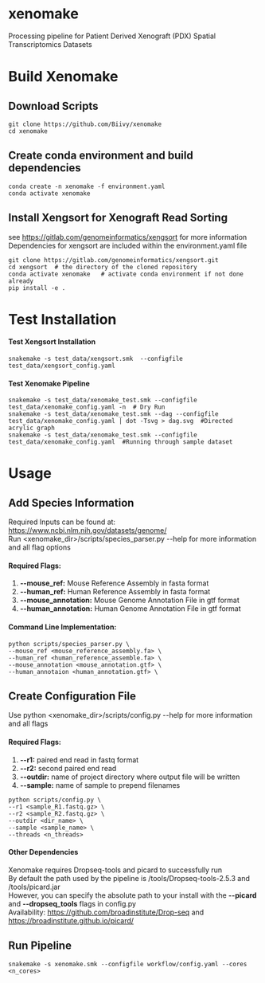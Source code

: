 # xenomake
Processing pipeline for Patient Derived Xenograft (PDX) Spatial Transcriptomics Datasets


# Build Xenomake

## Download Scripts
```
git clone https://github.com/Biivy/xenomake
cd xenomake
```

## Create conda environment and build dependencies
```
conda create -n xenomake -f environment.yaml
conda activate xenomake
```
## Install Xengsort for Xenograft Read Sorting <br>
see https://gitlab.com/genomeinformatics/xengsort for more information <br>
Dependencies for xengsort are included within the environment.yaml file
```
git clone https://gitlab.com/genomeinformatics/xengsort.git
cd xengsort  # the directory of the cloned repository
conda activate xenomake   # activate conda environment if not done already
pip install -e .
```
# Test Installation
#### Test Xengsort Installation
```
snakemake -s test_data/xengsort.smk  --configfile test_data/xengsort_config.yaml
```
#### Test Xenomake Pipeline
```
snakemake -s test_data/xenomake_test.smk --configfile test_data/xenomake_config.yaml -n  # Dry Run
snakemake -s test_data/xenomake_test.smk --dag --configfile test_data/xenomake_config.yaml | dot -Tsvg > dag.svg  #Directed acrylic graph
snakemake -s test_data/xenomake_test.smk --configfile test_data/xenomake_config.yaml  #Running through sample dataset
```
# Usage

## Add Species Information
Required Inputs can be found at: https://www.ncbi.nlm.nih.gov/datasets/genome/ <br>
Run <xenomake_dir>/scripts/species_parser.py --help for more information and all flag options

#### Required Flags:
1. **--mouse_ref:** Mouse Reference Assembly in fasta format
2. **--human_ref:** Human Reference Assembly in fasta format
3. **--mouse_annotation:** Mouse Genome Annotation File in gtf format
4. **--human_annotation:** Human Genome Annotation File in gtf format
#### Command Line Implementation:
```
python scripts/species_parser.py \
--mouse_ref <mouse_reference_assembly.fa> \
--human_ref <human_reference_assemble.fa> \
--mouse_annotation <mouse_annotation.gtf> \
--human_annotaion <human_annotation.gtf> \
```

## Create Configuration File
Use python <xenomake_dir>/scripts/config.py --help for more information and all flags
#### Required Flags:
1. **--r1:** paired end read in fastq format
2. **--r2:** second paired end read
3. **--outdir:** name of project directory where output file will be written
4. **--sample:** name of sample to prepend filenames
```
python scripts/config.py \
--r1 <sample_R1.fastq.gz> \
--r2 <sample_R2.fastq.gz> \
--outdir <dir_name> \
--sample <sample_name> \
--threads <n_threads>
```
#### Other Dependencies
Xenomake requires Dropseq-tools and picard to successfully run <br>
By default the path used by the pipeline is <cwd>/tools/Dropseq-tools-2.5.3 and <cwd>/tools/picard.jar <br>
However, you can specify the absolute path to your install with the **--picard** and **--dropseq_tools** flags in config.py <br>
Availability: https://github.com/broadinstitute/Drop-seq and https://broadinstitute.github.io/picard/
  
## Run Pipeline
```
snakemake -s xenomake.smk --configfile workflow/config.yaml --cores <n_cores>
```
